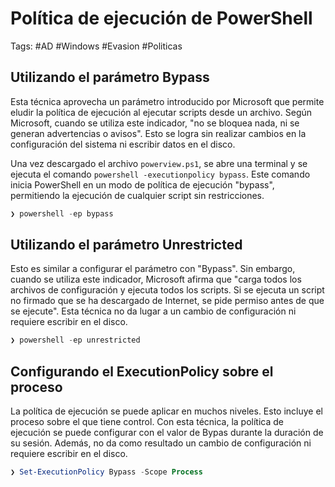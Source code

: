 # Política de ejecución de PowerShell

Tags: #AD #Windows #Evasion #Politicas 

## Utilizando el parámetro Bypass

Esta técnica aprovecha un parámetro introducido por Microsoft que permite eludir la política de ejecución al ejecutar scripts desde un archivo. Según Microsoft, cuando se utiliza este indicador, "no se bloquea nada, ni se generan advertencias o avisos". Esto se logra sin realizar cambios en la configuración del sistema ni escribir datos en el disco.

Una vez descargado el archivo `powerview.ps1`, se abre una terminal y se ejecuta el comando `powershell -executionpolicy bypass`. Este comando inicia PowerShell en un modo de política de ejecución "bypass", permitiendo la ejecución de cualquier script sin restricciones.

```powershell
❯ powershell -ep bypass 
```

## Utilizando el parámetro Unrestricted

Esto es similar a configurar el parámetro con "Bypass". Sin embargo, cuando se utiliza este indicador, Microsoft afirma que "carga todos los archivos de configuración y ejecuta todos los scripts. Si se ejecuta un script no firmado que se ha descargado de Internet, se pide permiso antes de que se ejecute". Esta técnica no da lugar a un cambio de configuración ni requiere escribir en el disco.

```powershell
❯ powershell -ep unrestricted
```

## Configurando el ExecutionPolicy sobre el proceso

La política de ejecución se puede aplicar en muchos niveles. Esto incluye el proceso sobre el que tiene control. Con esta técnica, la política de ejecución se puede configurar con el valor de Bypas durante la duración de su sesión. Además, no da como resultado un cambio de configuración ni requiere escribir en el disco.

```powershell
❯ Set-ExecutionPolicy Bypass -Scope Process
```